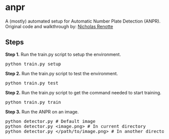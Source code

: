 # anpr
A (mostly) automated setup for Automatic Number Plate Detection (ANPR).<br />
Original code and walkthrough by: <a href="https://www.youtube.com/c/nicholasrenotte">Nicholas Renotte</a><br />

## Steps
<b>Step 1.</b> Run the train.py script to setup the environment.<br />
<pre>
python train.py setup
</pre> 
<b>Step 2.</b> Run the train.py script to test the environment.<br />
<pre>
python train.py test
</pre>
<b>Step 2.</b> Run the train.py script to get the command needed to start training.<br />
<pre>
python train.py train
</pre>
<b>Step 3.</b> Run the ANPR on an image.
<pre>
python detector.py # Default image
python detector.py &lt;image.png&gt; # In current directory
python detector.py &lt;/path/to/image.png&gt; # In another directory
</pre>
